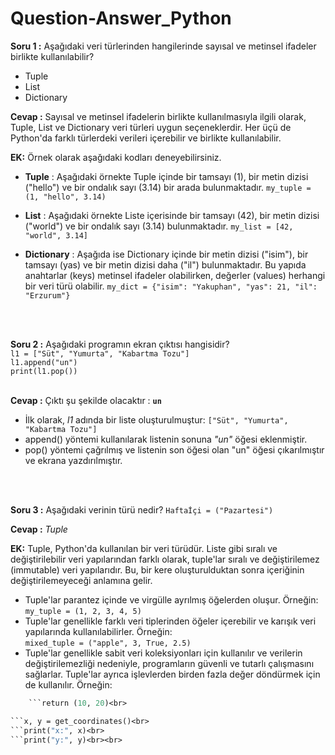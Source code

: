 # Question-Answer_Python

**Soru 1 :** Aşağıdaki veri türlerinden hangilerinde sayısal ve metinsel ifadeler birlikte kullanılabilir?
   * Tuple
   * List
   * Dictionary

**Cevap :** Sayısal ve metinsel ifadelerin birlikte kullanılmasıyla ilgili olarak, Tuple, List ve Dictionary veri türleri uygun seçeneklerdir. Her üçü de Python'da farklı türlerdeki verileri içerebilir ve birlikte kullanılabilir. 

**EK:** Örnek olarak aşağıdaki kodları deneyebilirsiniz.
*   **Tuple** : Aşağıdaki örnekte Tuple içinde bir tamsayı (1), bir metin dizisi ("hello") ve bir ondalık sayı (3.14) bir arada bulunmaktadır.
 ```my_tuple = (1, "hello", 3.14)```

*   **List** :  Aşağıdaki örnekte Liste içerisinde bir tamsayı (42), bir metin dizisi ("world") ve bir ondalık sayı (3.14) bulunmaktadır.
```my_list = [42, "world", 3.14]```

*   **Dictionary** : Aşağıda ise Dictionary içinde bir metin dizisi ("isim"), bir tamsayı (yas) ve bir metin dizisi daha ("il") bulunmaktadır. Bu yapıda anahtarlar (keys) metinsel ifadeler olabilirken, değerler (values) herhangi bir veri türü olabilir.
```my_dict = {"isim": "Yakuphan", "yas": 21, "il": "Erzurum"}```

<br><br>

**Soru 2 :** Aşağıdaki programın ekran çıktısı hangisidir?<br>
```l1 = ["Süt", "Yumurta", "Kabartma Tozu"]```<br>
```l1.append("un")```<br>
```print(l1.pop())```<br><br>

**Cevap :** Çıktı şu şekilde olacaktır : **```un```**<br>
*  İlk olarak, *l1* adında bir liste oluşturulmuştur: ```["Süt", "Yumurta", "Kabartma Tozu"]```
*  append() yöntemi kullanılarak listenin sonuna *"un"* öğesi eklenmiştir.
*  pop() yöntemi çağrılmış ve listenin son öğesi olan "un" öğesi çıkarılmıştır ve ekrana yazdırılmıştır.

<br><br>

**Soru 3 :** Aşağıdaki verinin türü nedir?
```Haftaİçi = ("Pazartesi")```

**Cevap :** *Tuple*

**EK:** Tuple, Python'da kullanılan bir veri türüdür. Liste gibi sıralı ve değiştirilebilir veri yapılarından farklı olarak, tuple'lar sıralı ve değiştirilemez (immutable) veri yapılarıdır. Bu, bir kere oluşturulduktan sonra içeriğinin değiştirilemeyeceği anlamına gelir. 
* Tuple'lar parantez içinde ve virgülle ayrılmış öğelerden oluşur. Örneğin:  <br>
```my_tuple = (1, 2, 3, 4, 5)```
*  Tuple'lar genellikle farklı veri tiplerinden öğeler içerebilir ve karışık veri yapılarında kullanılabilirler. Örneğin: <br>
```mixed_tuple = ("apple", 3, True, 2.5)```
* Tuple'lar genellikle sabit veri koleksiyonları için kullanılır ve verilerin değiştirilemezliği nedeniyle, programların güvenli ve tutarlı çalışmasını sağlarlar. Tuple'lar ayrıca işlevlerden birden fazla değer döndürmek için de kullanılır. Örneğin: <br>
```def get_coordinates<br>
    ```return (10, 20)<br>

```x, y = get_coordinates()<br>
```print("x:", x)<br>
```print("y:", y)<br><br>








